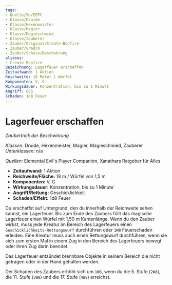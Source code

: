 ```yaml
---
tags: 
- Quelle/5e/EEPC
- Klasse/Druide
- Klasse/Hexenmeister
- Klasse/Magier
- Klasse/Magieschmied
- Klasse/Zauberer
- Zauber/Original/Create-Bonfire
- Zauber/Grad/0
- Zauber/Schule/Beschwörung
aliases: 
- Create Bonfire
Bezeichnung: Lagerfeuer erschaffen
Zeitaufwand: 1 Aktion
Reichweite: 18 Meter | Würfel
Komponenten: V, G
Wirkungsdauer: Konzentration, bis zu 1 Minute
Angriff: GES
Schaden: 1d8 Feuer
---
```

# Lagerfeuer erschaffen
_Zaubertrick der Beschwörung_

_Klassen:_ Druide, Hexenmeister, Magier, Magieschmied, Zauberer
_Unterklassen:_  n/a

_Quellen:_ Elemental Evil's Player Companion, Xanathars Ratgeber für Alles

- **Zeitaufwand:** 1 Aktion
- **Reichweite/Fläche:** 18 m / Würfel von 1,5 m
- **Komponenten:** V, G
- **Wirkungsdauer:** Konzentration, bis zu 1 Minute`
- **Angriff/Rettung:** Geschicklichkeit
- **Schaden/Effekt:**  1d8 Feuer

Du erschaffst auf Untergrund, den du innerhalb der Reichweite sehen kannst, ein Lagerfeuer. Bis zum Ende des Zaubers füllt das magische Lagerfeuer einen Würfel mit 1,50 m Kantenlänge. Wenn du den Zauber wirkst, muss jede Kreatur im Bereich des Lagerfeuers einen `Geschicklichkeits-Rettungswurf` durchführen oder `1W8` Feuerschaden erleiden. Eine Kreatur muss auch einen Rettungswurf durchführen, wenn sie sich zum ersten Mal in einem Zug in den Bereich des Lagerfeuers bewegt oder ihren Zug darin beendet.

Das Lagerfeuer entzündet brennbare Objekte in seinem Bereich die nicht getragen oder in der Hand gehalten werden.

Der Schaden des Zaubers erhöht sich um `1W8`, wenn du die 5. Stufe (`2W8`), die 11. Stufe (`3W8`) und die 17. Stufe (`4W8`) erreichst.